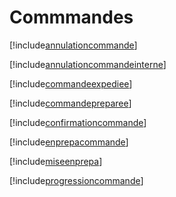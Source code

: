# Commmandes

[!include[annulationcommande](commmandes.annulationcommande.autogen.md)]

[!include[annulationcommandeinterne](commmandes.annulationcommandeinterne.autogen.md)]

[!include[commandeexpediee](commmandes.commandeexpediee.autogen.md)]

[!include[commandepreparee](commmandes.commandepreparee.autogen.md)]

[!include[confirmationcommande](commmandes.confirmationcommande.autogen.md)]

[!include[enprepacommande](commmandes.enprepacommande.autogen.md)]

[!include[miseenprepa](commmandes.miseenprepa.autogen.md)]

[!include[progressioncommande](commmandes.progressioncommande.autogen.md)]
























































